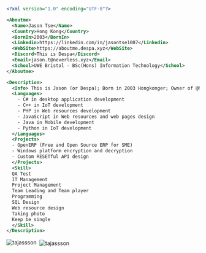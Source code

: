 ``` XML
<?xml version="1.0" encoding="UTF-8"?>

<Aboutme>
  <Name>Jason Tse</Name>
  <Country>Hong Kong</Country>
  <BornIn>2003</BornIn>
  <Linkedin>https://linkedin.com/in/jasontse1007</Linkedin>
  <WebSite>https://aboutme.despa.xyz</WebSite>
  <Discord>This is Despa</Discord>
  <Email>jason.t@neverless.xyz</Email>
  <School>UWE Bristol - BSc(Hons) Information Technology</School>
</Aboutme>

<Description>
  <Info> This is Jason (or Despa); Born in 2003 Hongkonger; Owner of @NeverLess team (https://neverless.xyz)</Info>
  <Languages>
    - C# in desktop application development
    - C++ in IoT development 
    - PHP in Web resources development
    - JavaScript in Web resources and web pages design
    - Java in Mobile development
    - Python in IoT development
  </Languages>
  <Projects>
  - OpenERP (Free and Open Source ERP for SME)
  - Windows platform encryption and decryption
  - Custom RESETful API design
  </Projects>
  <Skill>
  QA Test
  IT Management
  Project Management
  Team Leading and Team player
  Programming
  SQL Design
  Web resource design
  Taking photo
  Keep be single
  </Skill>
</Description>
```

<p><img align="left" src="https://github-readme-stats.vercel.app/api/top-langs?username=tajassson&show_icons=true&locale=en&layout=compact" alt="tajassson" /></p>

<p>&nbsp;<img align="center" src="https://github-readme-stats.vercel.app/api?username=tajassson&show_icons=true&locale=en" alt="tajassson" /></p>

